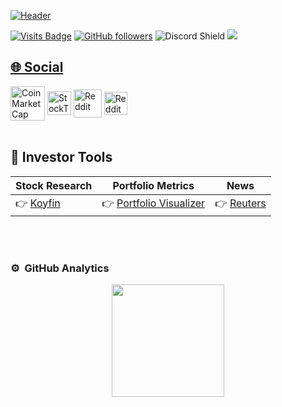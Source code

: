 [![Header](https://pbs.twimg.com/profile_banners/1662106155630354432/1740520542/1080x360 "Header")](https://x.com/DyehuthyTV)

[![Visits Badge](https://badges.pufler.dev/visits/Dyehuthy/Dyehuthy)](https://github.com/Dyehuthy)
[![GitHub followers](https://img.shields.io/github/followers/dyehuthy?style=social)](https://github.com/dyehuthy)
![Discord Shield](https://discordapp.com/api/guilds/1093732819299209228/widget.png?style=shield)
<a href="https://x.com/DyehuthyTV" ><img src="https://img.shields.io/twitter/follow/DyehuthyTV.svg?style=social" />



## 🌐 Social  
<a align="center">
<a href="https://coinmarketcap.com/community/profile/Dyehuthy/"><img align="center" src="https://s3-eu-west-1.amazonaws.com/tpd/logos/5900cd240000ff0005a144b5/0x0.png" alt="CoinMarketCap Profile" width="55px"/></a> 
<a href="https://stocktwits.com/Dyehuthy"><img align="center" src="https://cdn-images-1.medium.com/v2/resize:fit:1200/1*XGxAxXjw2YgYsyMoeHkQYg.jpeg" alt="StockTwits Profile" width="38px"/></a>
<a href="https://www.reddit.com/user/DyehuthyTV/"><img align="center" src="https://www.iconpacks.net/icons/2/free-reddit-logo-icon-2436-thumb.png" alt="Reddit" width="45px"/></a>
<a href="https://www.kaggle.com/dyehuthy"><img align="center" src="https://static-00.iconduck.com/assets.00/kaggle-icon-2048x2048-fxhlmjy3.png" alt="Reddit" width="37px"/></a>
</a>
<br><br>

## 🔧 Investor Tools 
Stock Research | Portfolio Metrics | News                
-------------- | ----------------- | -------------------- 
👉 [Koyfin](https://www.koyfin.com/get-discount-from-a-friend/?ref_id=0OfxPRjOPTjFAQ7YVva1i) | 👉 [Portfolio Visualizer](https://www.portfoliovisualizer.com/) | 👉 [Reuters](https://www.reuters.com/markets/) |

<br><br>
### ⚙️ &nbsp;GitHub Analytics

<p align="center">
<a href="https://github.com/dyehuthy">
  <img height="180em" src="https://github-readme-stats-eight-theta.vercel.app/api?username=dyehuthy&show_icons=true&theme=merko&include_all_commits=true&count_private=true"/>
</a>
</p>
